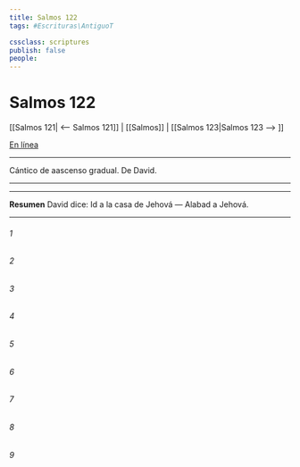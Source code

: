 ```yaml
---
title: Salmos 122
tags: #Escrituras\AntiguoT

cssclass: scriptures
publish: false
people:
---
```


# Salmos 122
[[Salmos 121| <-- Salmos 121]] | [[Salmos]] | [[Salmos 123|Salmos 123 --> ]]

[En línea](https://churchofjesuschrist.org/study/scriptures/ot/ps/122?lang=spa)

---
Cántico de aascenso gradual. De David.

---

---
__Resumen__
David dice: Id a la casa de Jehová — Alabad a Jehová.

---
###### 1 


###### 2 


###### 3 


###### 4 


###### 5 


###### 6 


###### 7 


###### 8 


###### 9 


